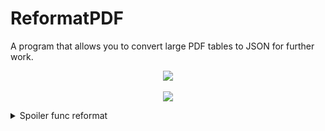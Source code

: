 # ReformatPDF
A program that allows you to convert large PDF tables to JSON for further work.
<p align="center">
  <img src="https://user-images.githubusercontent.com/64792903/111350987-bd596900-8693-11eb-891a-8bc76de59b70.png">
<br><br>
  <img src="https://user-images.githubusercontent.com/64792903/111351582-5d16f700-8694-11eb-85b6-fc4505cf64fc.png">
</p>
</details>

<details>
  <summary>Spoiler func reformat</summary>
  
```text
def reformat(self) -> dict:
        
  В зависимости от полученного списка словарей форматирует данные по нужному шаблону.

  [{'top': 241.32117, 'left': 114.458305, 'width': 148.84747314453125, 'height': 23.783233642578125,
   'text': 'Шулаева Евгения Юрьевна\r(Бакалавриат)'},
  {'top': 241.32117, 'left': 263.3058, 'width': 58.32025146484375, 'height': 23.783233642578125, 'text': ''},
  {'top': 241.32117, 'left': 321.62604, 'width': 53.400787353515625, 'height': 23.783233642578125, 'text': ''},
  {'top': 241.32117, 'left': 375.02682, 'width': 95.03976440429688, 'height': 23.783233642578125, 'text': 'Копия'},
  {'top': 241.32117, 'left': 470.0666, 'width': 94.81597900390625, 'height': 23.783233642578125, 'text': 'V'},
  {'top': 0.0, 'left': 0.0, 'width': 0.0, 'height': 0.0, 'text': ''}]
  Вернет : 
  {'name': 'Шулаева Евгения Юрьевна', 'form_of_education': 'Бакалавриат', 'document_type': 'Копия', 'consent': True}


  [{'top': 264.92746, 'left': 64.614006, 'width': 49.84033966064453, 'height': 12.490386962890625, 'text': '48.03.01'},
  {'top': 264.92746, 'left': 114.454346, 'width': 148.8521728515625, 'height': 12.490386962890625, 'text': 'Теология'},
  {'top': 264.92746, 'left': 263.30652, 'width': 58.32073974609375, 'height': 12.490386962890625, 'text': '9'},
  {'top': 264.92746, 'left': 321.62726, 'width': 53.399078369140625, 'height': 12.490386962890625, 'text': '32'},
  {'top': 264.92746, 'left': 375.02634, 'width': 95.03768920898438, 'height': 12.490386962890625, 'text': ''},
  {'top': 264.92746, 'left': 470.06403, 'width': 94.8138427734375, 'height': 12.490386962890625, 'text': '9'}]
  Вернет:
  {'code': '48.03.01', 'name': 'Теология', 'number_of_seats': '9', 'applications': '32', 'consent': '9'}


```
